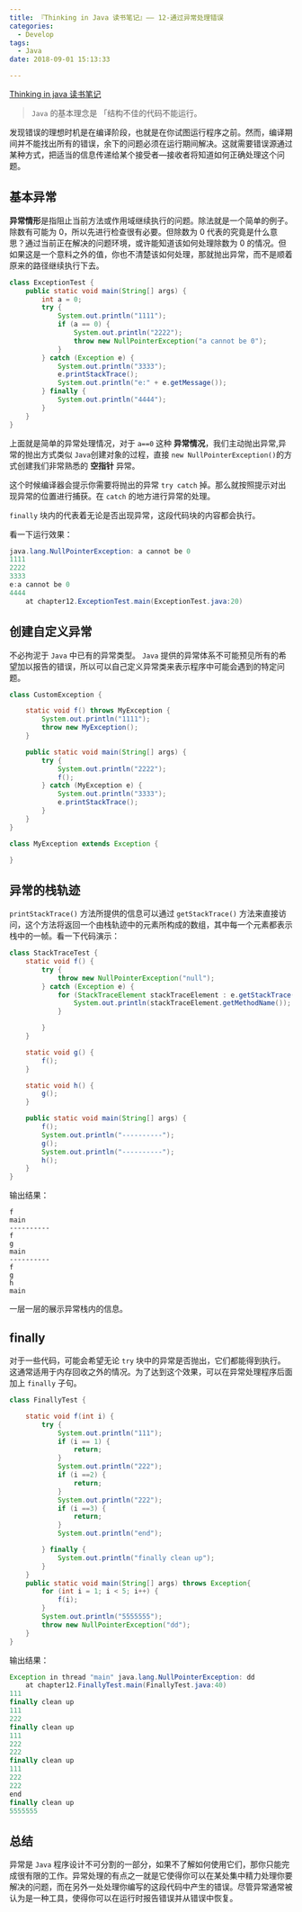 ```yaml
---
title: 『Thinking in Java 读书笔记』—— 12-通过异常处理错误
categories:
  - Develop
tags:
  - Java
date: 2018-09-01 15:13:33

---
```


[Thinking in java 读书笔记](http://xiaweizi.cn/categories/Thinking-In-Java-%E8%AF%BB%E4%B9%A6%E7%AC%94%E8%AE%B0/)

> `Java` 的基本理念是 「结构不佳的代码不能运行。

发现错误的理想时机是在编译阶段，也就是在你试图运行程序之前。然而，编译期间并不能找出所有的错误，余下的问题必须在运行期间解决。这就需要错误源通过某种方式，把适当的信息传递给某个接受者—接收者将知道如何正确处理这个问题。

<!-- more -->



## 基本异常

**异常情形**是指阻止当前方法或作用域继续执行的问题。除法就是一个简单的例子。除数有可能为 0，所以先进行检查很有必要。但除数为 0 代表的究竟是什么意思？通过当前正在解决的问题环境，或许能知道该如何处理除数为 0 的情况。但如果这是一个意料之外的值，你也不清楚该如何处理，那就抛出异常，而不是顺着原来的路径继续执行下去。

```java
class ExceptionTest {
    public static void main(String[] args) {
        int a = 0;
        try {
            System.out.println("1111");
            if (a == 0) {
                System.out.println("2222");
                throw new NullPointerException("a cannot be 0");
            }
        } catch (Exception e) {
            System.out.println("3333");
            e.printStackTrace();
            System.out.println("e:" + e.getMessage());
        } finally {
            System.out.println("4444");
        }
    }
}
```

上面就是简单的异常处理情况，对于 `a==0` 这种 **异常情况**，我们主动抛出异常,异常的抛出方式类似 `Java`创建对象的过程，直接 `new NullPointerException()`的方式创建我们非常熟悉的 **空指针** 异常。

这个时候编译器会提示你需要将抛出的异常 `try catch` 掉。那么就按照提示对出现异常的位置进行捕获。在 `catch` 的地方进行异常的处理。

`finally` 块内的代表着无论是否出现异常，这段代码块的内容都会执行。

看一下运行效果：

```Java
java.lang.NullPointerException: a cannot be 0
1111
2222
3333
e:a cannot be 0
4444
	at chapter12.ExceptionTest.main(ExceptionTest.java:20)
```

## 创建自定义异常

不必拘泥于 `Java` 中已有的异常类型。 `Java` 提供的异常体系不可能预见所有的希望加以报告的错误，所以可以自己定义异常类来表示程序中可能会遇到的特定问题。

```Java
class CustomException {

    static void f() throws MyException {
        System.out.println("1111");
        throw new MyException();
    }

    public static void main(String[] args) {
        try {
            System.out.println("2222");
            f();
        } catch (MyException e) {
            System.out.println("3333");
            e.printStackTrace();
        }
    }
}

class MyException extends Exception {

}
```

## 异常的栈轨迹

`printStackTrace()` 方法所提供的信息可以通过 `getStackTrace()` 方法来直接访问，这个方法将返回一个由栈轨迹中的元素所构成的数组，其中每一个元素都表示栈中的一帧。看一下代码演示：

```Java
class StackTraceTest {
    static void f() {
        try {
            throw new NullPointerException("null");
        } catch (Exception e) {
            for (StackTraceElement stackTraceElement : e.getStackTrace()) {
                System.out.println(stackTraceElement.getMethodName());
            }

        }
    }

    static void g() {
        f();
    }

    static void h() {
        g();
    }

    public static void main(String[] args) {
        f();
        System.out.println("----------");
        g();
        System.out.println("----------");
        h();
    }
}
```

输出结果：

```
f
main
----------
f
g
main
----------
f
g
h
main
```

一层一层的展示异常栈内的信息。

## finally

对于一些代码，可能会希望无论 `try` 块中的异常是否抛出，它们都能得到执行。这通常适用于内存回收之外的情况。为了达到这个效果，可以在异常处理程序后面加上 `finally` 子句。

```java
class FinallyTest {

    static void f(int i) {
        try {
            System.out.println("111");
            if (i == 1) {
                return;
            }
            System.out.println("222");
            if (i ==2) {
                return;
            }
            System.out.println("222");
            if (i ==3) {
                return;
            }
            System.out.println("end");

        } finally {
            System.out.println("finally clean up");
        }
    }
    public static void main(String[] args) throws Exception{
        for (int i = 1; i < 5; i++) {
            f(i);
        }
        System.out.println("5555555");
        throw new NullPointerException("dd");
    }
}
```

输出结果：

```Java
Exception in thread "main" java.lang.NullPointerException: dd
	at chapter12.FinallyTest.main(FinallyTest.java:40)
111
finally clean up
111
222
finally clean up
111
222
222
finally clean up
111
222
222
end
finally clean up
5555555
```

## 总结

异常是 `Java` 程序设计不可分割的一部分，如果不了解如何使用它们，那你只能完成很有限的工作。异常处理的有点之一就是它使得你可以在某处集中精力处理你要解决的问题，而在另外一处处理你编写的这段代码中产生的错误。尽管异常通常被认为是一种工具，使得你可以在运行时报告错误并从错误中恢复。

